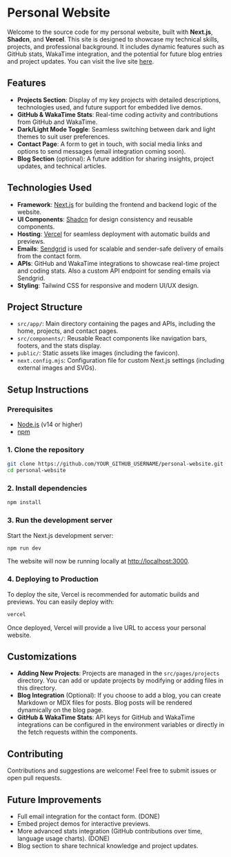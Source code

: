 # Personal Website

Welcome to the source code for my personal website, built with **Next.js**, **Shadcn**, and **Vercel**. This site is designed to showcase my technical skills, projects, and professional background. It includes dynamic features such as GitHub stats, WakaTime integration, and the potential for future blog entries and project updates. You can visit the live site [here](https://jakub-muszynski-kby3.vercel.app/).

## **Features**
- **Projects Section**: Display of my key projects with detailed descriptions, technologies used, and future support for embedded live demos.
- **GitHub & WakaTime Stats**: Real-time coding activity and contributions from GitHub and WakaTime.
- **Dark/Light Mode Toggle**: Seamless switching between dark and light themes to suit user preferences.
- **Contact Page**: A form to get in touch, with social media links and options to send messages (email integration coming soon).
- **Blog Section** (optional): A future addition for sharing insights, project updates, and technical articles.

## **Technologies Used**
- **Framework**: [Next.js](https://nextjs.org/) for building the frontend and backend logic of the website.
- **UI Components**: [Shadcn](https://shadcn.dev/) for design consistency and reusable components.
- **Hosting**: [Vercel](https://vercel.com/) for seamless deployment with automatic builds and previews.
- **Emails**: [Sendgrid](https://sendgrid.com/en-us) is used for scalable and sender-safe delivery of emails from the contact form.
- **APIs**: GitHub and WakaTime integrations to showcase real-time project and coding stats. Also a custom API endpoint for sending emails via Sendgrid.
- **Styling**: Tailwind CSS for responsive and modern UI/UX design.

## **Project Structure**
- `src/app/`: Main directory containing the pages and APIs, including the home, projects, and contact pages.
- `src/components/`: Reusable React components like navigation bars, footers, and the stats display.
- `public/`: Static assets like images (including the favicon).
- `next.config.mjs`: Configuration file for custom Next.js settings (including external images and SVGs).

## **Setup Instructions**

### **Prerequisites**
- [Node.js](https://nodejs.org/en/download/) (v14 or higher)
- [npm](https://www.npmjs.com/get-npm)

### **1. Clone the repository**
```bash
git clone https://github.com/YOUR_GITHUB_USERNAME/personal-website.git
cd personal-website
```

### **2. Install dependencies**
```bash
npm install
```

### **3. Run the development server**
Start the Next.js development server:

```bash
npm run dev
```

The website will now be running locally at [http://localhost:3000](http://localhost:3000).

### **4. Deploying to Production**
To deploy the site, Vercel is recommended for automatic builds and previews. You can easily deploy with:

```bash
vercel
```

Once deployed, Vercel will provide a live URL to access your personal website.

## **Customizations**
- **Adding New Projects**: Projects are managed in the `src/pages/projects` directory. You can add or update projects by modifying or adding files in this directory.
- **Blog Integration** (Optional): If you choose to add a blog, you can create Markdown or MDX files for posts. Blog posts will be rendered dynamically on the blog page.
- **GitHub & WakaTime Stats**: API keys for GitHub and WakaTime integrations can be configured in the environment variables or directly in the fetch requests within the components.

## **Contributing**
Contributions and suggestions are welcome! Feel free to submit issues or open pull requests.

## **Future Improvements**
- Full email integration for the contact form. (DONE)
- Embed project demos for interactive previews.
- More advanced stats integration (GitHub contributions over time, language usage charts). (DONE)
- Blog section to share technical knowledge and project updates.
